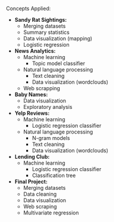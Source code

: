 Concepts Applied:
  - <b> Sandy Rat Sightings:</b> 
      - Merging datasets
      - Summary statistics
      - Data visualization (mapping)
      - Logistic regression
  - <b>News Analytics:</b>
      - Machine learning
          - Topic model classifier
      - Natural language processing
          - Text cleaning
          - Data visualization (wordclouds)
      - Web scrapping
  - <b>Baby Names:</b>
      - Data visualization
      - Exploratory analysis
  - <b>Yelp Reviews:</b>
      - Machine learning
          - Logistic regression classifier
      - Natural language processing
          - N-gram models
          - Text cleaning
          - Data visualization (wordclouds)
  - <b>Lending Club:</b>
      - Machine learning
          - Logistic regression classifier
          - Classification tree
  - <b>Final Project:</b>
      - Merging datasets
      - Data cleaning
      - Data visualization
      - Web scraping
      - Multivariate regression
